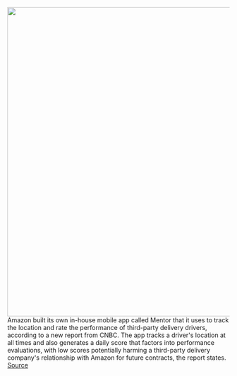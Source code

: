 <img src='https://cdn.vox-cdn.com/thumbor/WSvvkUc-WsCY3Cfp6f_Q3sevSPc=/0x0:2040x1360/1200x800/filters:focal(857x517:1183x843)/cdn.vox-cdn.com/uploads/chorus_image/image/68811573/mdoying_180411_2466_0050stills.0.jpg' width='700px' /><br/>
Amazon built its own in-house mobile app called Mentor that it uses to track the location and rate the performance of third-party delivery drivers, according to a new report from CNBC. The app tracks a driver's location at all times and also generates a daily score that factors into performance evaluations, with low scores potentially harming a third-party delivery company's relationship with Amazon for future contracts, the report states.
<a href='https://www.theverge.com/2021/2/12/22280585/amazon-mentor-app-delivery-drivers-location-tracking-performance'> Source <a/>